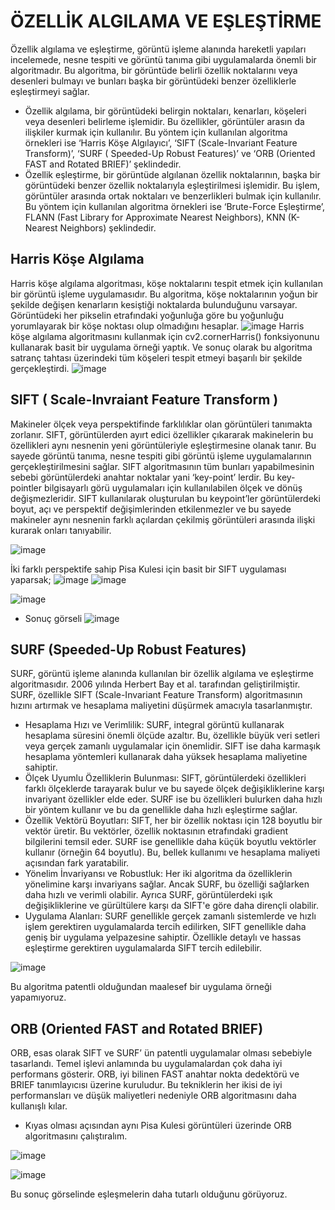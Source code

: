 # ÖZELLİK ALGILAMA VE EŞLEŞTİRME
Özellik algılama ve eşleştirme, görüntü işleme alanında hareketli yapıları incelemede, nesne tespiti ve görüntü tanıma gibi uygulamalarda önemli bir algoritmadır. Bu algoritma, bir görüntüde belirli özellik noktalarını veya desenleri bulmayı ve bunları başka bir görüntüdeki benzer özelliklerle eşleştirmeyi sağlar.
- 	Özellik algılama, bir görüntüdeki belirgin noktaları, kenarları, köşeleri veya desenleri belirleme işlemidir. Bu özellikler, görüntüler arasın da ilişkiler kurmak için kullanılır. Bu yöntem için kullanılan algoritma örnekleri ise  ‘Harris Köşe Algılayıcı’, ‘SIFT (Scale-Invariant Feature Transform)’, ‘SURF ( Speeded-Up Robust Features)’ ve ‘ORB (Oriented FAST and Rotated BRIEF)’ şeklindedir.
- 	Özellik eşleştirme, bir görüntüde algılanan özellik noktalarının, başka bir görüntüdeki benzer özellik noktalarıyla eşleştirilmesi işlemidir. Bu işlem, görüntüler arasında ortak noktaları ve benzerlikleri bulmak için kullanılır. Bu yöntem için kullanılan algoritma örnekleri ise ‘Brute-Force Eşleştirme’, FLANN (Fast Library for Approximate Nearest Neighbors), KNN (K-Nearest Neighbors) şeklindedir.
## Harris Köşe Algılama
Harris köşe algılama algoritması, köşe noktalarını tespit etmek için kullanılan bir görüntü işleme uygulamasıdır. Bu algoritma, köşe noktalarının yoğun bir şekilde değişen kenarların kesiştiği noktalarda bulunduğunu varsayar. Görüntüdeki her pikselin etrafındaki yoğunluğa göre bu yoğunluğu yorumlayarak bir köşe noktası olup olmadığını hesaplar.
![image](https://github.com/user-attachments/assets/aa988f8b-4ab6-44ce-b4f7-f77a0a880f91)
Harris köşe algılama algoritmasını kullanmak için  cv2.cornerHarris() fonksiyonunu kullanarak basit bir uygulama örneği yaptık. Ve sonuç olarak bu algoritma satranç tahtası üzerindeki tüm köşeleri tespit etmeyi başarılı bir şekilde gerçekleştirdi.
![image](https://github.com/user-attachments/assets/ba9701f3-5076-4f73-9e84-22a66b17b37f)
## SIFT ( Scale-Invraiant Feature Transform )
Makineler ölçek veya perspektifinde farklılıklar olan görüntüleri tanımakta zorlanır. SIFT, görüntülerden ayırt edici özellikler çıkararak makinelerin bu özellikleri aynı nesnenin yeni görüntüleriyle eşleştirmesine olanak tanır. Bu sayede görüntü tanıma, nesne tespiti gibi görüntü işleme uygulamalarının gerçekleştirilmesini sağlar. SIFT algoritmasının tüm bunları yapabilmesinin sebebi görüntülerdeki anahtar noktalar yani ‘key-point’ lerdir. Bu key-pointler bilgisayarlı görü uygulamaları için kullanılabilen ölçek ve dönüş değişmezleridir. SIFT kullanılarak oluşturulan bu keypoint’ler görüntülerdeki boyut, açı ve perspektif değişimlerinden etkilenmezler ve bu sayede makineler aynı nesnenin farklı açılardan çekilmiş görüntüleri arasında ilişki kurarak onları tanıyabilir.

![image](https://github.com/user-attachments/assets/959c0c7e-5a61-41dc-8c9f-fe927b40ce91)

İki farklı perspektife sahip Pisa Kulesi için basit bir SIFT uygulaması yaparsak;
![image](https://github.com/user-attachments/assets/37fb6047-6532-484e-a592-188b2fed487e)
![image](https://github.com/user-attachments/assets/5c0afb66-68f1-4c2b-bc1c-5fac8aada90f)

![image](https://github.com/user-attachments/assets/68ed0f33-9dc2-41eb-afd0-486b7bf04cf0)

- Sonuç görseli
![image](https://github.com/user-attachments/assets/1b0b359f-6d01-465f-a05b-d3f77afdddeb)

## SURF (Speeded-Up Robust Features)
SURF, görüntü işleme alanında kullanılan bir özellik algılama ve eşleştirme algoritmasıdır. 2006 yılında Herbert Bay et al. tarafından geliştirilmiştir. SURF, özellikle SIFT (Scale-Invariant Feature Transform) algoritmasının hızını artırmak ve hesaplama maliyetini düşürmek amacıyla tasarlanmıştır.
- Hesaplama Hızı ve Verimlilik: SURF, integral görüntü kullanarak hesaplama süresini önemli ölçüde azaltır. Bu, özellikle büyük veri setleri veya gerçek zamanlı uygulamalar için önemlidir. SIFT ise daha karmaşık hesaplama yöntemleri kullanarak daha yüksek hesaplama maliyetine sahiptir.
- Ölçek Uyumlu Özelliklerin Bulunması: SIFT, görüntülerdeki özellikleri farklı ölçeklerde tarayarak bulur ve bu sayede ölçek değişikliklerine karşı invariyant özellikler elde eder. SURF ise bu özellikleri bulurken daha hızlı bir yöntem kullanır ve bu da genellikle daha hızlı eşleştirme sağlar.
- Özellik Vektörü Boyutları: SIFT, her bir özellik noktası için 128 boyutlu bir vektör üretir. Bu vektörler, özellik noktasının etrafındaki gradient bilgilerini temsil eder. SURF ise genellikle daha küçük boyutlu vektörler kullanır (örneğin 64 boyutlu). Bu, bellek kullanımı ve hesaplama maliyeti açısından fark yaratabilir.
- Yönelim İnvariyansı ve Robustluk: Her iki algoritma da özelliklerin yönelimine karşı invariyans sağlar. Ancak SURF, bu özelliği sağlarken daha hızlı ve verimli olabilir. Ayrıca SURF, görüntülerdeki ışık değişikliklerine ve gürültülere karşı da SIFT'e göre daha dirençli olabilir.
- Uygulama Alanları: SURF genellikle gerçek zamanlı sistemlerde ve hızlı işlem gerektiren uygulamalarda tercih edilirken, SIFT genellikle daha geniş bir uygulama yelpazesine sahiptir. Özellikle detaylı ve hassas eşleştirme gerektiren uygulamalarda SIFT tercih edilebilir.

![image](https://github.com/user-attachments/assets/664fae35-b54e-43ba-828f-5bcbe8381a5b)

Bu algoritma patentli olduğundan maalesef bir uygulama örneği yapamıyoruz.

## ORB (Oriented FAST and Rotated BRIEF)
ORB, esas olarak SIFT ve SURF’ ün patentli uygulamalar olması sebebiyle tasarlandı. Temel işlevi anlamında bu uygulamalardan çok daha iyi performans gösterir. ORB, iyi bilinen FAST anahtar nokta dedektörü ve BRIEF tanımlayıcısı üzerine kuruludur. Bu tekniklerin her ikisi de iyi performansları ve düşük maliyetleri nedeniyle ORB algoritmasını daha kullanışlı kılar.
- Kıyas olması açısından aynı Pisa Kulesi görüntüleri üzerinde ORB algoritmasını çalıştıralım.

![image](https://github.com/user-attachments/assets/db7aa1ec-7de2-4a72-b159-90b755644237)

![image](https://github.com/user-attachments/assets/984373d1-d98d-4b2d-a9e2-48182f40dbef)

Bu sonuç görselinde eşleşmelerin daha tutarlı olduğunu görüyoruz.
